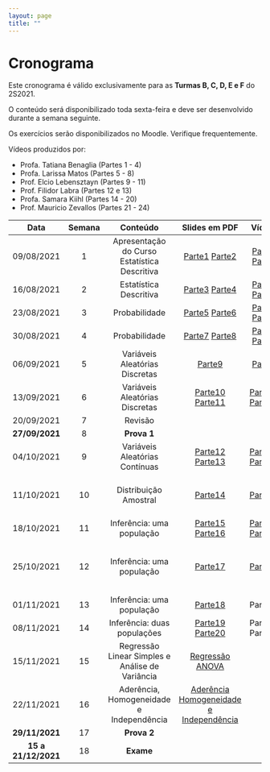 ```yaml
---
layout: page
title: ""
---
```


# Cronograma

Este cronograma é válido exclusivamente para as **Turmas B, C, D, E e F** do 2S2021.

O conteúdo será disponibilizado toda sexta-feira e deve ser desenvolvido durante a semana seguinte.

Os exercícios serão disponibilizados no Moodle. Verifique frequentemente.

Vídeos produzidos por: 

* Profa. Tatiana Benaglia (Partes 1 - 4)
* Profa. Larissa Matos (Partes 5 - 8)
* Prof. Elcio Lebensztayn (Partes 9 - 11)
* Prof. Filidor Labra (Partes 12 e 13)
* Profa. Samara Kiihl (Partes 14 - 20)
* Prof. Mauricio Zevallos (Partes 21 - 24)


| Data          | Semana  | Conteúdo | Slides em PDF   | Vídeos  | Extras |
|:-------------:|:-------:| :-------:| :---------------:|:-------:|:------:|
| 09/08/2021    |   1      | Apresentação do Curso Estatística Descritiva    | [Parte1](http://me414-unicamp.github.io/aulas/slides/parte01/parte01.pdf)  [Parte2](http://me414-unicamp.github.io/aulas/slides/parte02/parte02.pdf)| [Parte1](https://drive.google.com/drive/folders/1YhZjqt_9QJbr81BNh7N0GREb2RxBUMOE?usp=sharing) [Parte2](https://drive.google.com/drive/folders/1YlTJt_MdPiqoV9vDIfXTxpv0KIAL1Xqk?usp=sharing) | [GRETL](https://drive.google.com/file/d/1WmPDVYvaCEgNIFppkJ96Rg4aut2-huIQ/view?usp=sharing) 
| 16/08/2021    |   2     | Estatística Descritiva    |  [Parte3](http://me414-unicamp.github.io/aulas/slides/parte03/parte03.pdf) [Parte4](http://me414-unicamp.github.io/aulas/slides/parte04/parte04.pdf)   |  [Parte3](https://drive.google.com/drive/folders/1EgkZy6aTnawO5Ra6P1Y0G9hRV2CBJr91?usp=sharing)  [Parte4](https://drive.google.com/drive/folders/18Z0pLSbMEmAsFFMNC6Jnn0pGFHiLDK8F?usp=sharing)
| 23/08/2021    |   3     | Probabilidade             | [Parte5](http://me414-unicamp.github.io/aulas/slides/parte05/parte05.pdf) [Parte6](http://me414-unicamp.github.io/aulas/slides/parte06/parte06.pdf)   | [Parte5](https://drive.google.com/drive/folders/1RnD9YZq1hioXV_Fzl2OqoUpm4tjkpFFo?usp=sharing) [Parte6](https://drive.google.com/drive/folders/1-bD-G0QovYhZitYEOkupD3Ch0KOT-JSB?usp=sharing) | [Summary Song #1](https://youtu.be/lm53uqt-ln0)
| 30/08/2021    |   4     | Probabilidade             | [Parte7](http://me414-unicamp.github.io/aulas/slides/parte07/parte07.pdf) [Parte8](http://me414-unicamp.github.io/aulas/slides/parte08/parte08.pdf)  | [Parte7](https://drive.google.com/drive/folders/1d6VobTbrRmFNKjqmMzA6rDeyewnomeaz?usp=sharing) [Parte8](https://drive.google.com/drive/folders/1IoCsLpCNMiY1H2l1aXH3vVCfMgynaFmO?usp=sharing) | 
| 06/09/2021    |   5     | Variáveis Aleatórias Discretas   |  [Parte9](http://me414-unicamp.github.io/aulas/slides/parte09/parte09.pdf)  | [Parte9](https://drive.google.com/drive/folders/1SYM7vsO9SVx084EN73FLTfwCRe_hbRYq?usp=sharing)
| 13/09/2021    |   6     | Variáveis Aleatórias Discretas   | [Parte10](http://me414-unicamp.github.io/aulas/slides/parte10/parte10.pdf) [Parte11](http://me414-unicamp.github.io/aulas/slides/parte11/parte11.pdf) | [Parte10](https://drive.google.com/drive/folders/16I7ebZ0BZJEWjVfxPhdnwBjKVq1Dm5cW?usp=sharing)  [Parte11](https://drive.google.com/drive/folders/1YOakSF7xbNLAkV4rEt-yVhYXKhMnhUCv?usp=sharing)
| 20/09/2021    |   7     |  Revisão  |  
| **27/09/2021**   |   8     |  **Prova 1**       |   
| 04/10/2021    |   9     | Variáveis Aleatórias Contínuas    | [Parte12](http://me414-unicamp.github.io/aulas/slides/parte12/parte12.pdf) [Parte13](http://me414-unicamp.github.io/aulas/slides/parte13/parte13.pdf)   |  [Parte12](https://drive.google.com/drive/folders/18h5jsIjMVXA3clyzNk7HDyGFQ7ToRc-N?usp=sharing)  [Parte13](https://drive.google.com/drive/folders/10Dw5LoXLo81HKqbFIGP2rLszZXM4z6L_?usp=sharing) | [Summary Song #3](https://youtu.be/Cy07eubC-jI)        [Tabelas](http://me414-unicamp.github.io/about/Tabelas-impressao.pdf)
| 11/10/2021    |   10    | Distribuição Amostral     |  [Parte14](http://me414-unicamp.github.io/aulas/slides/parte14/parte14.pdf)| [Parte14](https://bit.ly/3FF5SrG) | [Bunnies & Dragons](https://vimeo.com/75089338) [Galton Board](https://www.youtube.com/watch?v=AwEaHCjgeXk)
| 18/10/2021    |   11    |Inferência: uma população     |  [Parte15](http://me414-unicamp.github.io/aulas/slides/parte15/parte15.pdf) [Parte16](http://me414-unicamp.github.io/aulas/slides/parte16/parte16.pdf)  | [Parte15](https://bit.ly/3vhXVnj)  [Parte16](https://bit.ly/3aF9JXp) |  [Summary Song #5](https://youtu.be/sOFlR4C5YVs)
| 25/10/2021    |   12    | Inferência: uma população    |    [Parte17](http://me414-unicamp.github.io/aulas/slides/parte17/parte17.pdf) | [Parte17](https://bit.ly/3jvHbEw)  |  [Summary Song #4](https://youtu.be/HTdo6xjfFHI)       [Uma Senhora Toma Chá](http://me414-unicamp.github.io/aulas/slides/parte17a-SenhoraCha/parte17a)
| 01/11/2021    |   13    | Inferência: uma população     |   [Parte18](http://me414-unicamp.github.io/aulas/slides/parte18/parte18.pdf)  |  Parte18 | 
| 08/11/2021    |   14    | Inferência: duas populações     |   [Parte19](http://me414-unicamp.github.io/aulas/slides/parte19/parte19.pdf) [Parte20](http://me414-unicamp.github.io/aulas/slides/parte20/parte20.pdf)   |  Parte19  Parte20  | [Teste de permutação](http://me414-unicamp.github.io/aulas/slides/parte20a/TestePermutacao.pdf) 
| 15/11/2021    |   15    |  Regressão Linear Simples e Análise de Variância |[Regressão](http://me414-unicamp.github.io/aulas/slides/parte23/Regressao.pdf) [ANOVA](http://me414-unicamp.github.io/aulas/slides/parte24/ANOVA.pdf)  | | [GRETL 2](https://drive.google.com/file/d/1p6fRPlJ2ydrSNTInoLGhSyyQISgBUh7W/view?usp=sharing)
| 22/11/2021    |   16    |  Aderência, Homogeneidade e Independência |[Aderência](https://drive.google.com/file/d/1cLBMSr92sMHiZep7AGXeGMjD1MLli76K/view?usp=sharing) [Homogeneidade e Independência](https://drive.google.com/file/d/15tNYzJEvkS-1kZVLWJTT7-yuzWu830dE/view?usp=sharing)  |  |
| **29/11/2021**  |   17     | **Prova 2**  |   
| **15 a 21/12/2021**   |   18     | **Exame**  |
